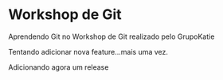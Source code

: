 # Workshop de Git
Aprendendo Git no Workshop de Git realizado pelo GrupoKatie

Tentando adicionar nova feature...mais uma vez.

Adicionando agora um release